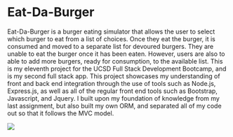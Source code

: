 # Eat-Da-Burger

Eat-Da-Burger is a burger eating simulator that allows the user to select which burger to eat from a list of choices. Once they eat the burger, it is consumed and moved to a separate list for devoured burgers. They are unable to eat the burger once it has been eaten. However, users are also to able to add more burgers, ready for consumption, to the available list. This is my eleventh project for the UCSD Full Stack Development Bootcamp, and is my second full stack app. This project showcases my understanding of front and back end integration through the use of tools such as Node.js, Express.js, as well as all of the regular front end tools such as Bootstrap, Javascript, and Jquery. I built upon my foundation of knowledge from my last assignment, but also built my own ORM, and separated all of my code out so that it follows the MVC model.

![](https://i.imgur.com/ke2YnLI.png)
